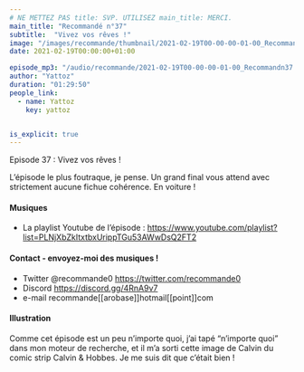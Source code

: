 ```yaml
---
# NE METTEZ PAS title: SVP. UTILISEZ main_title: MERCI.
main_title: "Recommandé n°37"
subtitle:  "Vivez vos rêves !"
image: "/images/recommande/thumbnail/2021-02-19T00-00-00-01-00_Recommandn37.jpg"
date: 2021-02-19T00:00:00+01:00

episode_mp3: "/audio/recommande/2021-02-19T00-00-00-01-00_Recommandn37.mp3"
author: "Yattoz"
duration: "01:29:50"
people_link: 
  - name: Yattoz
    key: yattoz


is_explicit: true
---
```


<PodcastHeader/>

<!-- ECRIRE LA DESCRIPTION DE L'EPISODE SOUS CETTE LIGNE -->


 Episode 37 : Vivez vos rêves ! 

<p>L’épisode le plus foutraque, je pense. Un grand final vous attend avec strictement aucune fichue cohérence. En voiture !</p>

<h4>Musiques</h4>

<ul>
  <li>La playlist Youtube de l’épisode : <a href="https://www.youtube.com/playlist?list=PLNjXbZkItxtbxUrippTGu53AWwDsQ2FT2" rel="nofollow">https://www.youtube.com/playlist?list=PLNjXbZkItxtbxUrippTGu53AWwDsQ2FT2</a></li>
</ul>

<h4>Contact - envoyez-moi des musiques !</h4>

<ul>
  <li>Twitter @recommande0 <a href="https://twitter.com/recommande0" rel="nofollow">https://twitter.com/recommande0</a></li>
  <li>Discord <a href="https://discord.gg/4RnA9v7" rel="nofollow">https://discord.gg/4RnA9v7</a></li>
  <li>e-mail recommande[[arobase]]hotmail[[point]]com</li>
</ul>

<h4>Illustration</h4>

<p>Comme cet épisode est un peu n’importe quoi, j’ai tapé “n’importe quoi” dans mon moteur de recherche, et il m’a sorti cette image de Calvin du comic strip Calvin &amp; Hobbes. Je me suis dit que c’était bien !</p>


